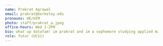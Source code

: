 ```yaml
---
name: Prakrat Agrawal
email: prakrat@berkeley.edu
pronouns: HE/HIM
photo: staff/prakrat_a.jpeg
office-hours: Wed 1-2PM
bio: what up datafam! im prakrat and im a sophomore studying applied math. i enjoy playing board games & poker, going for hikes, and headbopping to some house music. really excited to meet y'all this sem, feel free to reach out :D
role: Tutor (UCS1)
---
```

